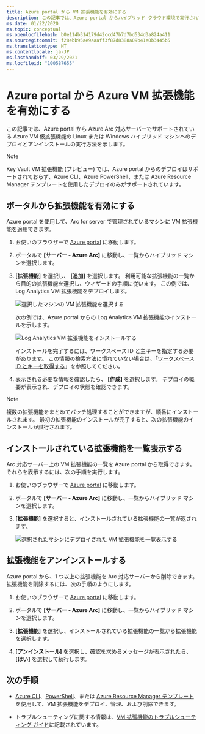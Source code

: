 ```yaml
---
title: Azure portal から VM 拡張機能を有効にする
description: この記事では、Azure portal からハイブリッド クラウド環境で実行されている Azure Arc 対応サーバーに仮想マシン拡張機能をデプロイする方法について説明します。
ms.date: 01/22/2020
ms.topic: conceptual
ms.openlocfilehash: b0e114b314179d42ccd47b7d7bd534d3a824a411
ms.sourcegitcommit: f28ebb95ae9aaaff3f87d8388a09b41e0b3445b5
ms.translationtype: HT
ms.contentlocale: ja-JP
ms.lasthandoff: 03/29/2021
ms.locfileid: "100587655"
---
```

# <a name="enable-azure-vm-extensions-from-the-azure-portal"></a>Azure portal から Azure VM 拡張機能を有効にする

この記事では、Azure portal から Azure Arc 対応サーバーでサポートされている Azure VM 仮拡張機能の Linux または Windows ハイブリッド マシンへのデプロイとアンインストールの実行方法を示します。

> [!NOTE]
> Key Vault VM 拡張機能 (プレビュー) では、Azure portal からのデプロイはサポートされておらず、Azure CLI、Azure PowerShell、または Azure Resource Manager テンプレートを使用したデプロイのみがサポートされています。

## <a name="enable-extensions-from-the-portal"></a>ポータルから拡張機能を有効にする

Azure portal を使用して、Arc for server で管理されているマシンに VM 拡張機能を適用できます。

1. お使いのブラウザーで [Azure portal](https://portal.azure.com) に移動します。

2. ポータルで **[サーバー - Azure Arc]** に移動し、一覧からハイブリッド マシンを選択します。

3. **[拡張機能]** を選択し、 **[追加]** を選択します。 利用可能な拡張機能の一覧から目的の拡張機能を選択し、ウィザードの手順に従います。 この例では、Log Analytics VM 拡張機能をデプロイします。

    ![選択したマシンの VM 拡張機能を選択する](./media/manage-vm-extensions/add-vm-extensions.png)

    次の例では、Azure portal からの Log Analytics VM 拡張機能のインストールを示します。

    ![Log Analytics VM 拡張機能をインストールする](./media/manage-vm-extensions/mma-extension-config.png)

    インストールを完了するには、ワークスペース ID と主キーを指定する必要があります。 この情報の検索方法に慣れていない場合は、「[ワークスペース ID とキーを取得する](../../azure-monitor/agents/log-analytics-agent.md#workspace-id-and-key)」を参照してください。

4. 表示される必要な情報を確認したら、 **[作成]** を選択します。 デプロイの概要が表示され、デプロイの状態を確認できます。

>[!NOTE]
>複数の拡張機能をまとめてバッチ処理することができますが、順番にインストールされます。 最初の拡張機能のインストールが完了すると、次の拡張機能のインストールが試行されます。

## <a name="list-extensions-installed"></a>インストールされている拡張機能を一覧表示する

Arc 対応サーバー上の VM 拡張機能の一覧を Azure portal から取得できます。 それらを表示するには、次の手順を実行します。

1. お使いのブラウザーで [Azure portal](https://portal.azure.com) に移動します。

2. ポータルで **[サーバー - Azure Arc]** に移動し、一覧からハイブリッド マシンを選択します。

3. **[拡張機能]** を選択すると、インストールされている拡張機能の一覧が返されます。

    ![選択されたマシンにデプロイされた VM 拡張機能を一覧表示する](./media/manage-vm-extensions/list-vm-extensions.png)

## <a name="uninstall-extension"></a>拡張機能をアンインストールする

Azure portal から、1 つ以上の拡張機能を Arc 対応サーバーから削除できます。 拡張機能を削除するには、次の手順のようにします。

1. お使いのブラウザーで [Azure portal](https://portal.azure.com) に移動します。

2. ポータルで **[サーバー - Azure Arc]** に移動し、一覧からハイブリッド マシンを選択します。

3. **[拡張機能]** を選択し、インストールされている拡張機能の一覧から拡張機能を選択します。

4. **[アンインストール]** を選択し、確認を求めるメッセージが表示されたら、 **[はい]** を選択して続行します。

## <a name="next-steps"></a>次の手順

- [Azure CLI](manage-vm-extensions-cli.md)、[PowerShell](manage-vm-extensions-powershell.md)、または [Azure Resource Manager テンプレート](manage-vm-extensions-template.md)を使用して、VM 拡張機能をデプロイ、管理、および削除できます。

- トラブルシューティングに関する情報は、[VM 拡張機能のトラブルシューティング ガイド](troubleshoot-vm-extensions.md)に記載されています。